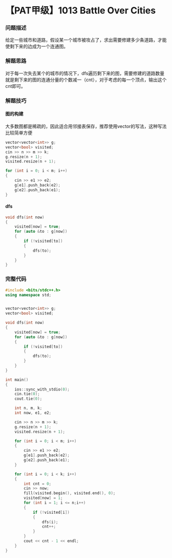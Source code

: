 # 【PAT甲级】**1013 Battle Over Cities**

### 问题描述

给定一些城市和道路，假设某一个城市被攻占了，求出需要修建多少条道路，才能使剩下来的边成为一个连通图。

### 解题思路

对于每一次失去某个的城市的情况下，dfs遍历剩下来的图，需要修建的道路数量就是剩下来的图的连通分量的个数减一（cnt），对于考虑的每一个顶点，输出这个cnt即可。

### 解题技巧

#### 图的构建

大多数图都是稀疏的，因此适合用邻接表保存，推荐使用vector的写法，这种写法比较简单方便

```cpp
vector<vector<int>> g;
vector<bool> visited;
cin >> n >> m >> k;
g.resize(n + 1);
visited.resize(n + 1);

for (int i = 0; i < m; i++)
{
    cin >> e1 >> e2;
    g[e1].push_back(e2);
    g[e2].push_back(e1);
}
```

#### dfs

```cpp
void dfs(int now)
{
    visited[now] = true;
    for (auto &to : g[now])
    {
        if (!visited[to])
        {
            dfs(to);
        }
    }
}
```

### 完整代码

```cpp
#include <bits/stdc++.h>
using namespace std;


vector<vector<int>> g;
vector<bool> visited;

void dfs(int now)
{
    visited[now] = true;
    for (auto &to : g[now])
    {
        if (!visited[to])
        {
            dfs(to);
        }
    }
}

int main()
{
    ios::sync_with_stdio(0);
    cin.tie(0);
    cout.tie(0);

    int n, m, k;
    int now, e1, e2;

    cin >> n >> m >> k;
    g.resize(n + 1);
    visited.resize(n + 1);

    for (int i = 0; i < m; i++)
    {
        cin >> e1 >> e2;
        g[e1].push_back(e2);
        g[e2].push_back(e1);
    }

    for (int i = 0; i < k; i++)
    {
        int cnt = 0;
        cin >> now;
        fill(visited.begin(), visited.end(), 0);
        visited[now] = 1;
        for (int i = 1; i <= n;i++)
        {
            if (!visited[i])
            {
                dfs(i);
                cnt++;
            }
        }
        cout << cnt - 1 << endl;
    }
}
```
